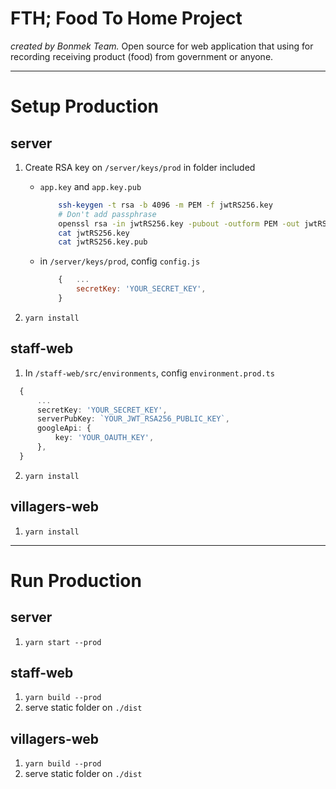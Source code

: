 # FTH; Food To Home Project
*created by Bonmek Team.*
Open source for web application that using for recording receiving product (food) from government or anyone.

-----------

# Setup Production
## server
1. Create RSA key on `/server/keys/prod` in folder included
    - `app.key` and `app.key.pub`

         ```sh
             ssh-keygen -t rsa -b 4096 -m PEM -f jwtRS256.key
             # Don't add passphrase
             openssl rsa -in jwtRS256.key -pubout -outform PEM -out jwtRS256.key.pub
             cat jwtRS256.key
             cat jwtRS256.key.pub
         ```
    - in `/server/keys/prod`, config `config.js`
         ```js
             {   ...
                 secretKey: 'YOUR_SECRET_KEY',
             }
         ```
2. `yarn install`
## staff-web
1. In `/staff-web/src/environments`, config `environment.prod.ts` 
  ```ts
    {
        ...
        secretKey: 'YOUR_SECRET_KEY',
        serverPubKey: `YOUR_JWT_RSA256_PUBLIC_KEY`,
        googleApi: {
            key: 'YOUR_OAUTH_KEY',
        },
    }
  ```
2. `yarn install`

## villagers-web
1. `yarn install`

---------
# Run Production
## server
1. `yarn start --prod`
   
## staff-web
1. `yarn build --prod`
2. serve static folder on `./dist`

## villagers-web
1. `yarn build --prod`
2. serve static folder on `./dist`
